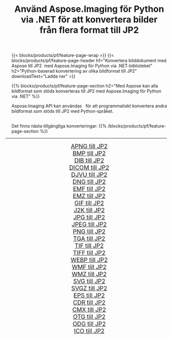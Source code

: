﻿---
title: Använd Aspose.Imaging för Python via .NET för att konvertera bilder från flera format till JP2 
weight: 3920
url: /sv/python-net/conversion/to/jp2 
lang: sv
langdirlevel: 2
locales: zh-hans,ja,it,ru,de,es,fr,nl,id,lt,pl,pt,vi,tr,ko,zh-hant,ar,hi,th,sv,cs,uk,he
description: Du kan använda Aspose.Imaging för Python via .NET-biblioteket för att konvertera från en mängd olika format till JP2
---

{{< blocks/products/pf/feature-page-wrap >}}
{{< blocks/products/pf/feature-page-header h1="Konvertera bilddokument med Aspose till JP2  med Aspose.Imaging för Python via .NET-biblioteket" h2="Python-baserad konvertering av olika bildformat till JP2" downloadText="Ladda ner" >}}


{{% blocks/products/pf/feature-page-section  h2="Med Aspose kan alla bildformat som stöds konverteras till JP2 med Aspose.Imaging för Python via .NET" %}}
<p align=justify>Aspose.Imaging API kan användas   för att programmatiskt konvertera andra bildformat som stöds till JP2 med Python-språket.</p>
<br/>
Det finns nästa tillgängliga konverteringar:
{{% /blocks/products/pf/feature-page-section %}}
<div class="container-fluid productfamilypage bg-gray">
    <div class="convertypes bg-gray agp-content section">
        <div class="container">
		<hr style="margin-left:-20px;"/>
		<div class="row other-converters" style="gap: 10px;font-size: 19px;text-align:center;">
		    <div class='col-md-2 other-converter remove-lp remove-rp'><a href="/imaging/sv/python-net/conversion/apng-to-jp2" style="padding:15px;">APNG till JP2</a></div>
<div class='col-md-2 other-converter remove-lp remove-rp'><a href="/imaging/sv/python-net/conversion/bmp-to-jp2" style="padding:15px;">BMP till JP2</a></div>
<div class='col-md-2 other-converter remove-lp remove-rp'><a href="/imaging/sv/python-net/conversion/dib-to-jp2" style="padding:15px;">DIB till JP2</a></div>
<div class='col-md-2 other-converter remove-lp remove-rp'><a href="/imaging/sv/python-net/conversion/dicom-to-jp2" style="padding:15px;">DICOM till JP2</a></div>
<div class='col-md-2 other-converter remove-lp remove-rp'><a href="/imaging/sv/python-net/conversion/djvu-to-jp2" style="padding:15px;">DJVU till JP2</a></div>
<div class='col-md-2 other-converter remove-lp remove-rp'><a href="/imaging/sv/python-net/conversion/dng-to-jp2" style="padding:15px;">DNG till JP2</a></div>
<div class='col-md-2 other-converter remove-lp remove-rp'><a href="/imaging/sv/python-net/conversion/emf-to-jp2" style="padding:15px;">EMF till JP2</a></div>
<div class='col-md-2 other-converter remove-lp remove-rp'><a href="/imaging/sv/python-net/conversion/emz-to-jp2" style="padding:15px;">EMZ till JP2</a></div>
<div class='col-md-2 other-converter remove-lp remove-rp'><a href="/imaging/sv/python-net/conversion/gif-to-jp2" style="padding:15px;">GIF till JP2</a></div>
<div class='col-md-2 other-converter remove-lp remove-rp'><a href="/imaging/sv/python-net/conversion/j2k-to-jp2" style="padding:15px;">J2K till JP2</a></div>
<div class='col-md-2 other-converter remove-lp remove-rp'><a href="/imaging/sv/python-net/conversion/jpg-to-jp2" style="padding:15px;">JPG till JP2</a></div>
<div class='col-md-2 other-converter remove-lp remove-rp'><a href="/imaging/sv/python-net/conversion/jpeg-to-jp2" style="padding:15px;">JPEG till JP2</a></div>
<div class='col-md-2 other-converter remove-lp remove-rp'><a href="/imaging/sv/python-net/conversion/png-to-jp2" style="padding:15px;">PNG till JP2</a></div>
<div class='col-md-2 other-converter remove-lp remove-rp'><a href="/imaging/sv/python-net/conversion/tga-to-jp2" style="padding:15px;">TGA till JP2</a></div>
<div class='col-md-2 other-converter remove-lp remove-rp'><a href="/imaging/sv/python-net/conversion/tif-to-jp2" style="padding:15px;">TIF till JP2</a></div>
<div class='col-md-2 other-converter remove-lp remove-rp'><a href="/imaging/sv/python-net/conversion/tiff-to-jp2" style="padding:15px;">TIFF till JP2</a></div>
<div class='col-md-2 other-converter remove-lp remove-rp'><a href="/imaging/sv/python-net/conversion/webp-to-jp2" style="padding:15px;">WEBP till JP2</a></div>
<div class='col-md-2 other-converter remove-lp remove-rp'><a href="/imaging/sv/python-net/conversion/wmf-to-jp2" style="padding:15px;">WMF till JP2</a></div>
<div class='col-md-2 other-converter remove-lp remove-rp'><a href="/imaging/sv/python-net/conversion/wmz-to-jp2" style="padding:15px;">WMZ till JP2</a></div>
<div class='col-md-2 other-converter remove-lp remove-rp'><a href="/imaging/sv/python-net/conversion/svg-to-jp2" style="padding:15px;">SVG till JP2</a></div>
<div class='col-md-2 other-converter remove-lp remove-rp'><a href="/imaging/sv/python-net/conversion/svgz-to-jp2" style="padding:15px;">SVGZ till JP2</a></div>
<div class='col-md-2 other-converter remove-lp remove-rp'><a href="/imaging/sv/python-net/conversion/eps-to-jp2" style="padding:15px;">EPS till JP2</a></div>
<div class='col-md-2 other-converter remove-lp remove-rp'><a href="/imaging/sv/python-net/conversion/cdr-to-jp2" style="padding:15px;">CDR till JP2</a></div>
<div class='col-md-2 other-converter remove-lp remove-rp'><a href="/imaging/sv/python-net/conversion/cmx-to-jp2" style="padding:15px;">CMX till JP2</a></div>
<div class='col-md-2 other-converter remove-lp remove-rp'><a href="/imaging/sv/python-net/conversion/otg-to-jp2" style="padding:15px;">OTG till JP2</a></div>
<div class='col-md-2 other-converter remove-lp remove-rp'><a href="/imaging/sv/python-net/conversion/odg-to-jp2" style="padding:15px;">ODG till JP2</a></div>
<div class='col-md-2 other-converter remove-lp remove-rp'><a href="/imaging/sv/python-net/conversion/ico-to-jp2" style="padding:15px;">ICO till JP2</a></div>
                </div>
        </div>
    </div>
</div>
<br/>

